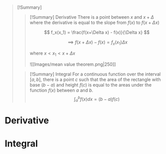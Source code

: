 
> [!Summary]
> > [!Summary] Derivative
> > There is a point between $x$ and $x + \Delta$ where the derivative is equal to the slope from $f(x)$ to $f(x + \Delta x)$
> > 
> > $$
> > f_x(x_1) = \frac{f(x+\Delta x) - f(x)}{\Delta x}
> > $$
> > 
> > $$
> > \implies f(x+\Delta x) - f(x) = f_x(x_1)\Delta x
> > $$
> > 
> > where $x < x_1 < x + \Delta x$
> > 
> > <span class='centerImg'>![[Images/mean value theorem.png|250]]</span>
>
>
>
> > [!Summary] Integral
> > For a continuous function over the interval $[a,b]$, there is a point $c$ such that the area of the rectangle with base $(b-a)$ and height $f(c)$ is equal to the areas under the function $f(x)$ between $a$ and $b$. 
> > $$\int_a^b f(x) dx = (b-a)f(c)$$
> > 

# Derivative

# Integral
